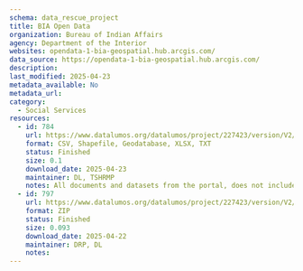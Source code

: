 ```yaml
---
schema: data_rescue_project 
title: BIA Open Data
organization: Bureau of Indian Affairs
agency: Department of the Interior
websites: opendata-1-bia-geospatial.hub.arcgis.com/
data_source: https://opendata-1-bia-geospatial.hub.arcgis.com/
description: 
last_modified: 2025-04-23
metadata_available: No
metadata_url: 
category:
  - Social Services 
resources:
  - id: 784
    url: https://www.datalumos.org/datalumos/project/227423/version/V2/view
    format: CSV, Shapefile, Geodatabase, XLSX, TXT
    status: Finished
    size: 0.1
    download_date: 2025-04-23
    maintainer: DL, TSHRMP
    notes: All documents and datasets from the portal, does not include mapping applications directly as the underlying GIS data is included.
  - id: 797
    url: https://www.datalumos.org/datalumos/project/227423/version/V2/view
    format: ZIP
    status: Finished
    size: 0.093
    download_date: 2025-04-22
    maintainer: DRP, DL
    notes: 
---
```

